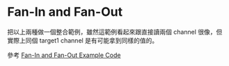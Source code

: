 # Fan-In and Fan-Out

把以上兩種做一個整合範例，雖然這範例看起來跟直接讀兩個 channel 很像，但實際上同個 target1 channel 是有可能拿到同樣的值的。

參考 [Fan-In and Fan-Out Example Code](./main.go)